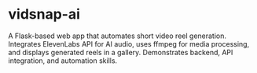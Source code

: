 # vidsnap-ai
A Flask-based web app that automates short video reel generation. Integrates ElevenLabs API for AI audio, uses ffmpeg for media processing, and displays generated reels in a gallery. Demonstrates backend, API integration, and automation skills.
